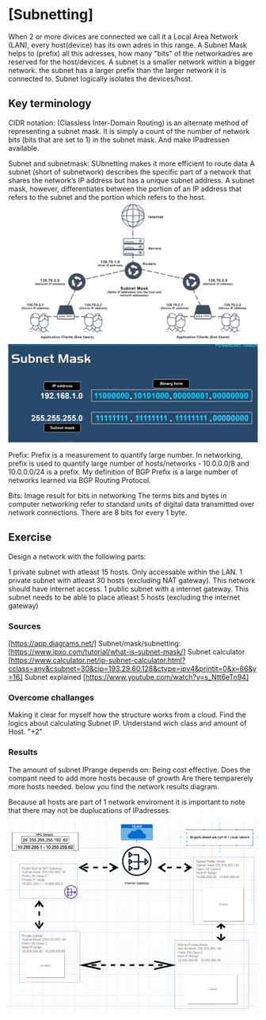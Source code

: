 # [Subnetting]
When 2 or more divices are connected we call it a Local Area Network (LAN), every host(device) has its own adres in this range. A Subnet Mask helps to (prefix) all this adresses, how many "bits" of the networkadres are reserved for the host/devices. A subnet is a smaller network within a bigger network. the subnet has a larger prefix than the larger network it is connected to. Subnet logically isolates the devices/host. 

## Key terminology
CIDR notation: 
(Classless Inter-Domain Routing) is an alternate method of representing a subnet mask. It is simply a count of the number of network bits (bits that are set to 1) in the subnet mask. And make IPadressen available. 

Subnet and subnetmask:
SUbnetting makes it more efficient to route data
A subnet (short of subnetwork) describes the specific part of a network that shares the network’s IP address but has a unique subnet address. 
A subnet mask, however, differentiates between the portion of an IP address that refers to the subnet and the portion which refers to the host.
![subnet](../00_includes/subnet%20mask.png)
![subnetip](../00_includes/subnetipadres.png)

Prefix:
Prefix is a measurement to quantify large number. In networking, prefix is used to quantify large number of hosts/networks - 10.0.0.0/8 and 10.0.0.0/24 is a prefix. My definition of BGP Prefix is a large number of networks learned via BGP Routing Protocol.

Bits:
Image result for bits in networking
The terms bits and bytes in computer networking refer to standard units of digital data transmitted over network connections. There are 8 bits for every 1 byte.

## Exercise
Design a network with the following parts:

1 private subnet with atleast 15 hosts. Only accessable within the LAN.
1 private subnet with atleast 30 hosts (excluding NAT gateway). This network should have internet access.
1 public subnet with a internet gateway. This subnet needs to be able to place atleast 5 hosts (excluding the internet gateway)

### Sources
[https://app.diagrams.net/]
Subnet/mask/subnetting:
[https://www.ipxo.com/tutorial/what-is-subnet-mask/]
Subnet calculator
[https://www.calculator.net/ip-subnet-calculator.html?cclass=any&csubnet=30&cip=193.29.60.128&ctype=ipv4&printit=0&x=66&y=16]
Subnet explained
[https://www.youtube.com/watch?v=s_Ntt6eTn94]

### Overcome challanges
Making it clear for myself how the structure works from a cloud. Find the logics about calculating Subnet IP. Understand wich class and amount of Host. "+2" 

### Results
The amount of subnet IPrange depends on:
Being cost effective. 
Does the compant need to add more hosts because of growth
Are there temparerely more hosts needed. 
below you find the network results diagram.

Because all hosts are part of 1 network enviroment it is important to note that there may not be duplucations of IPadresses.

![diagram](../00_includes/DiagramSubnet.png)


